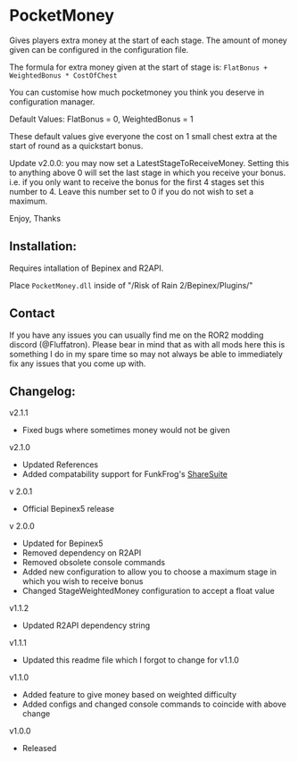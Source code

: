 # PocketMoney

Gives players extra money at the start of each stage. The amount of money given can be configured in the configuration file.

The formula for extra money given at the start of stage is: `FlatBonus + WeightedBonus * CostOfChest`

You can customise how much pocketmoney you think you deserve in configuration manager.

Default Values:
FlatBonus = 0, WeightedBonus = 1

These default values give everyone the cost on 1 small chest extra at the start of round as a quickstart bonus.

Update v2.0.0: you may now set a LatestStageToReceiveMoney. Setting this to anything above 0 will set the last stage in which you receive your bonus. i.e. if you only want to receive the bonus for the first 4 stages set this number to 4. Leave this number set to 0 if you do not wish to set a maximum.

Enjoy,
Thanks

## Installation:

Requires intallation of Bepinex and R2API. 

Place `PocketMoney.dll` inside of "/Risk of Rain 2/Bepinex/Plugins/"

## Contact

If you have any issues you can usually find me on the ROR2 modding discord (@Fluffatron). Please bear in mind that as with all mods here this is something I do in my spare time so may not always be able to immediately fix any issues that you come up with. 

## Changelog:
v2.1.1
- Fixed bugs where sometimes money would not be given

v2.1.0
- Updated References
- Added compatability support for FunkFrog's [ShareSuite](https://thunderstore.io/package/FunkFrog-and-Sipondo/ShareSuite/)

v 2.0.1
- Official Bepinex5 release

v 2.0.0
- Updated for Bepinex5
- Removed dependency on R2API
- Removed obsolete console commands
- Added new configuration to allow you to choose a maximum stage in which you wish to receive bonus
- Changed StageWeightedMoney configuration to accept a float value

v1.1.2
- Updated R2API dependency string

v1.1.1
- Updated this readme file which I forgot to change for v1.1.0

v1.1.0
- Added feature to give money based on weighted difficulty
- Added configs and changed console commands to coincide with above change

v1.0.0 
- Released